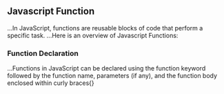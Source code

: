 ## Javascript Function

...In JavaScript, functions are reusable blocks of code that perform a specific task.
...Here is an overview of Javascript Functions:

### Function Declaration
...Functions in JavaScript can be declared using the function keyword followed by the function name, parameters (if any), and the function body enclosed within curly braces{}




